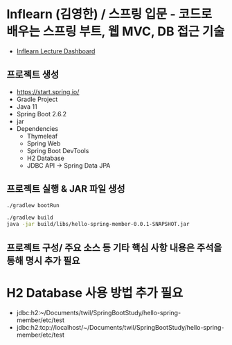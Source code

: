 # Inflearn (김영한) / 스프링 입문 - 코드로 배우는 스프링 부트, 웹 MVC, DB 접근 기술

- [Inflearn Lecture Dashboard](https://www.inflearn.com/course/%EC%8A%A4%ED%94%84%EB%A7%81-%EC%9E%85%EB%AC%B8-%EC%8A%A4%ED%94%84%EB%A7%81%EB%B6%80%ED%8A%B8/dashboard)

## 프로젝트 생성
- https://start.spring.io/ 
- Gradle Project
- Java 11
- Spring Boot 2.6.2
- jar
- Dependencies
  - Thymeleaf
  - Spring Web
  - Spring Boot DevTools
  - H2 Database
  - JDBC API -> Spring Data JPA

## 프로젝트 실행 & JAR 파일 생성
```sh
./gradlew bootRun

./gradlew build 
java -jar build/libs/hello-spring-member-0.0.1-SNAPSHOT.jar
```

## 프로젝트 구성/ 주요 소스 등 기타 핵심 사항 내용은 주석을 통해 명시 추가 필요

# H2 Database 사용 방법 추가 필요
- jdbc:h2:~/Documents/twil/SpringBootStudy/hello-spring-member/etc/test
- jdbc:h2:tcp://localhost/~/Documents/twil/SpringBootStudy/hello-spring-member/etc/test